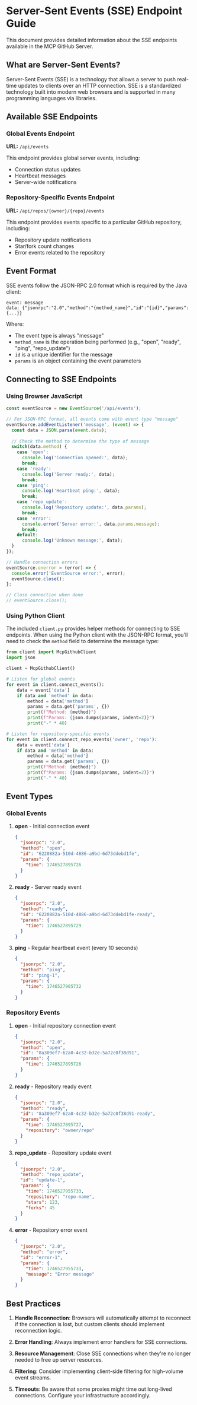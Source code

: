 # Server-Sent Events (SSE) Endpoint Guide

This document provides detailed information about the SSE endpoints available in the MCP GitHub Server.

## What are Server-Sent Events?

Server-Sent Events (SSE) is a technology that allows a server to push real-time updates to clients over an HTTP connection. SSE is a standardized technology built into modern web browsers and is supported in many programming languages via libraries.

## Available SSE Endpoints

### Global Events Endpoint

**URL:** `/api/events`

This endpoint provides global server events, including:
- Connection status updates
- Heartbeat messages
- Server-wide notifications

### Repository-Specific Events Endpoint

**URL:** `/api/repos/{owner}/{repo}/events`

This endpoint provides events specific to a particular GitHub repository, including:
- Repository update notifications
- Star/fork count changes
- Error events related to the repository

## Event Format

SSE events follow the JSON-RPC 2.0 format which is required by the Java client:

```
event: message
data: {"jsonrpc":"2.0","method":"{method_name}","id":"{id}","params":{...}}

```

Where:
- The event type is always "message"
- `method_name` is the operation being performed (e.g., "open", "ready", "ping", "repo_update")
- `id` is a unique identifier for the message
- `params` is an object containing the event parameters

## Connecting to SSE Endpoints

### Using Browser JavaScript

```javascript
const eventSource = new EventSource('/api/events');

// For JSON-RPC format, all events come with event type "message"
eventSource.addEventListener('message', (event) => {
  const data = JSON.parse(event.data);
  
  // Check the method to determine the type of message
  switch(data.method) {
    case 'open':
      console.log('Connection opened:', data);
      break;
    case 'ready':
      console.log('Server ready:', data);
      break;
    case 'ping':
      console.log('Heartbeat ping:', data);
      break;
    case 'repo_update':
      console.log('Repository update:', data.params);
      break;
    case 'error':
      console.error('Server error:', data.params.message);
      break;
    default:
      console.log('Unknown message:', data);
  }
});

// Handle connection errors
eventSource.onerror = (error) => {
  console.error('EventSource error:', error);
  eventSource.close();
};

// Close connection when done
// eventSource.close();
```

### Using Python Client

The included `client.py` provides helper methods for connecting to SSE endpoints. When using the Python client with the JSON-RPC format, you'll need to check the `method` field to determine the message type:

```python
from client import McpGithubClient
import json

client = McpGithubClient()

# Listen for global events
for event in client.connect_events():
    data = event['data']
    if data and 'method' in data:
        method = data['method']
        params = data.get('params', {})
        print(f"Method: {method}")
        print(f"Params: {json.dumps(params, indent=2)}")
        print("-" * 40)

# Listen for repository-specific events
for event in client.connect_repo_events('owner', 'repo'):
    data = event['data']
    if data and 'method' in data:
        method = data['method']
        params = data.get('params', {})
        print(f"Method: {method}")
        print(f"Params: {json.dumps(params, indent=2)}")
        print("-" * 40)
```

## Event Types

### Global Events

1. **open** - Initial connection event
   ```json
   {
     "jsonrpc": "2.0",
     "method": "open",
     "id": "6220882a-510d-4886-a9bd-6d73ddebd1fe",
     "params": {
       "time": 1746527895726
     }
   }
   ```

2. **ready** - Server ready event
   ```json
   {
     "jsonrpc": "2.0",
     "method": "ready",
     "id": "6220882a-510d-4886-a9bd-6d73ddebd1fe-ready",
     "params": {
       "time": 1746527895729
     }
   }
   ```

3. **ping** - Regular heartbeat event (every 10 seconds)
   ```json
   {
     "jsonrpc": "2.0",
     "method": "ping",
     "id": "ping-1",
     "params": {
       "time": 1746527905732
     }
   }
   ```

### Repository Events

1. **open** - Initial repository connection event
   ```json
   {
     "jsonrpc": "2.0",
     "method": "open",
     "id": "8a309ef7-62a0-4c32-b32e-5a72c0f38d91",
     "params": {
       "time": 1746527895726
     }
   }
   ```

2. **ready** - Repository ready event
   ```json
   {
     "jsonrpc": "2.0",
     "method": "ready",
     "id": "8a309ef7-62a0-4c32-b32e-5a72c0f38d91-ready",
     "params": {
       "time": 1746527895727,
       "repository": "owner/repo"
     }
   }
   ```

3. **repo_update** - Repository update event
   ```json
   {
     "jsonrpc": "2.0",
     "method": "repo_update",
     "id": "update-1",
     "params": {
       "time": 1746527955733,
       "repository": "repo-name",
       "stars": 123,
       "forks": 45
     }
   }
   ```

4. **error** - Repository error event
   ```json
   {
     "jsonrpc": "2.0",
     "method": "error",
     "id": "error-1",
     "params": {
       "time": 1746527955733,
       "message": "Error message"
     }
   }
   ```

## Best Practices

1. **Handle Reconnection**: Browsers will automatically attempt to reconnect if the connection is lost, but custom clients should implement reconnection logic.

2. **Error Handling**: Always implement error handlers for SSE connections.

3. **Resource Management**: Close SSE connections when they're no longer needed to free up server resources.

4. **Filtering**: Consider implementing client-side filtering for high-volume event streams.

5. **Timeouts**: Be aware that some proxies might time out long-lived connections. Configure your infrastructure accordingly.
